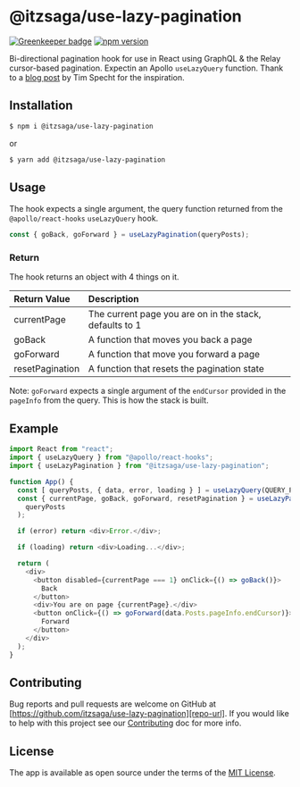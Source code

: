 # @itzsaga/use-lazy-pagination

[![Greenkeeper badge][greenkeeper-image]][greenkeeper-link] [![npm version][npm-version-image]][npm-version-link]

Bi-directional pagination hook for use in React using GraphQL & the Relay cursor-based pagination. Expectin an Apollo `useLazyQuery` function. Thank to a [blog post][inspiration] by Tim Specht for the inspiration.

## Installation

```bash
$ npm i @itzsaga/use-lazy-pagination
```

or

```bash
$ yarn add @itzsaga/use-lazy-pagination
```

## Usage

The hook expects a single argument, the query function returned from the `@apollo/react-hooks` `useLazyQuery` hook.

```javascript
const { goBack, goForward } = useLazyPagination(queryPosts);
```

### Return

The hook returns an object with 4 things on it.

| Return Value    | Description                                             |
| :-------------- | :------------------------------------------------------ |
| currentPage     | The current page you are on in the stack, defaults to 1 |
| goBack          | A function that moves you back a page                   |
| goForward       | A function that move you forward a page                 |
| resetPagination | A function that resets the pagination state             |

Note: `goForward` expects a single argument of the `endCursor` provided in the `pageInfo` from the query. This is how the stack is built.

## Example

```javascript
import React from "react";
import { useLazyQuery } from "@apollo/react-hooks";
import { useLazyPagination } from "@itzsaga/use-lazy-pagination";

function App() {
  const [ queryPosts, { data, error, loading } ] = useLazyQuery(QUERY_POSTS);
  const { currentPage, goBack, goForward, resetPagination } = useLazyPagination(
    queryPosts
  );

  if (error) return <div>Error.</div>;

  if (loading) return <div>Loading...</div>;

  return (
    <div>
      <button disabled={currentPage === 1} onClick={() => goBack()}>
        Back
      </button>
      <div>You are on page {currentPage}.</div>
      <button onClick={() => goForward(data.Posts.pageInfo.endCursor)}>
        Forward
      </button>
    </div>
  );
}
```

## Contributing

Bug reports and pull requests are welcome on GitHub at [https://github.com/itzsaga/use-lazy-pagination][repo-url]. If you would like to help with this project see our [Contributing][contributing] doc for more info.

## License

The app is available as open source under the terms of the [MIT License][license].

[greenkeeper-image]: https://badges.greenkeeper.io/itzsaga/use-lazy-pagination.svg
[greenkeeper-link]: https://greenkeeper.io/
[npm-version-image]: https://badge.fury.io/js/%40itzsaga%2Fuse-lazy-pagination.svg
[npm-version-link]: https://badge.fury.io/js/%40itzsaga%2use-lazy-pagination
[inspiration]: https://engineering.dubsmash.com/bi-directional-pagination-using-graphql-relay-b523c919c96
[repo-url]: https://github.com/itzsaga/use-lazy-pagination
[contributing]: ./CONTRIBUTING.md
[license]: ./LICENSE
